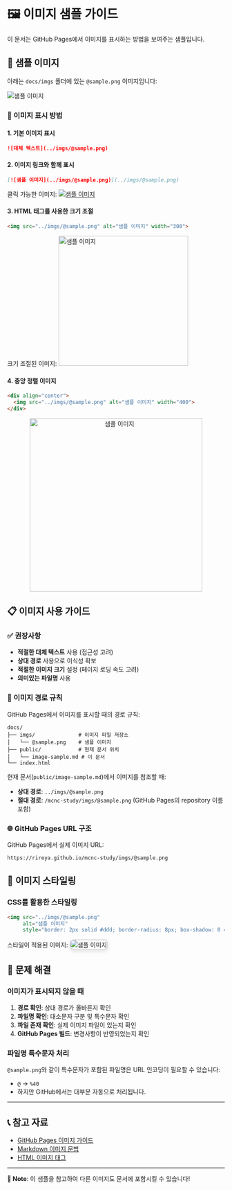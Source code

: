 # 🖼️ 이미지 샘플 가이드

이 문서는 GitHub Pages에서 이미지를 표시하는 방법을 보여주는 샘플입니다.

## 📸 샘플 이미지

아래는 `docs/imgs` 폴더에 있는 `@sample.png` 이미지입니다:

![샘플 이미지](../imgs/@sample.png)

### 🔗 이미지 표시 방법

#### 1. 기본 이미지 표시
```markdown
![대체 텍스트](../imgs/@sample.png)
```

#### 2. 이미지 링크와 함께 표시
```markdown
[![샘플 이미지](../imgs/@sample.png)](../imgs/@sample.png)
```

클릭 가능한 이미지:
[![샘플 이미지](../imgs/@sample.png)](../imgs/@sample.png)

#### 3. HTML 태그를 사용한 크기 조절
```html
<img src="../imgs/@sample.png" alt="샘플 이미지" width="300">
```

크기 조절된 이미지:
<img src="../imgs/@sample.png" alt="샘플 이미지" width="300">

#### 4. 중앙 정렬 이미지
```html
<div align="center">
  <img src="../imgs/@sample.png" alt="샘플 이미지" width="400">
</div>
```

<div align="center">
  <img src="../imgs/@sample.png" alt="샘플 이미지" width="400">
</div>

## 📋 이미지 사용 가이드

### ✅ 권장사항

- **적절한 대체 텍스트** 사용 (접근성 고려)
- **상대 경로** 사용으로 이식성 확보
- **적절한 이미지 크기** 설정 (페이지 로딩 속도 고려)
- **의미있는 파일명** 사용

### 📁 이미지 경로 규칙

GitHub Pages에서 이미지를 표시할 때의 경로 규칙:

```
docs/
├── imgs/              # 이미지 파일 저장소
│   └── @sample.png    # 샘플 이미지
├── public/            # 현재 문서 위치
│   └── image-sample.md # 이 문서
└── index.html
```

현재 문서(`public/image-sample.md`)에서 이미지를 참조할 때:
- **상대 경로**: `../imgs/@sample.png`
- **절대 경로**: `/mcnc-study/imgs/@sample.png` (GitHub Pages의 repository 이름 포함)

### 🌐 GitHub Pages URL 구조

GitHub Pages에서 실제 이미지 URL:
```
https://rireya.github.io/mcnc-study/imgs/@sample.png
```

## 🎨 이미지 스타일링

### CSS를 활용한 스타일링

```html
<img src="../imgs/@sample.png" 
     alt="샘플 이미지" 
     style="border: 2px solid #ddd; border-radius: 8px; box-shadow: 0 4px 8px rgba(0,0,0,0.1);">
```

스타일이 적용된 이미지:
<img src="../imgs/@sample.png" 
     alt="샘플 이미지" 
     style="border: 2px solid #ddd; border-radius: 8px; box-shadow: 0 4px 8px rgba(0,0,0,0.1); max-width: 300px;">

## 🔧 문제 해결

### 이미지가 표시되지 않을 때

1. **경로 확인**: 상대 경로가 올바른지 확인
2. **파일명 확인**: 대소문자 구분 및 특수문자 확인
3. **파일 존재 확인**: 실제 이미지 파일이 있는지 확인
4. **GitHub Pages 빌드**: 변경사항이 반영되었는지 확인

### 파일명 특수문자 처리

`@sample.png`와 같이 특수문자가 포함된 파일명은 URL 인코딩이 필요할 수 있습니다:
- `@` → `%40`
- 하지만 GitHub에서는 대부분 자동으로 처리됩니다.

---

## 📞 참고 자료

- [GitHub Pages 이미지 가이드](https://docs.github.com/en/pages)
- [Markdown 이미지 문법](https://www.markdownguide.org/basic-syntax/#images)
- [HTML 이미지 태그](https://developer.mozilla.org/en-US/docs/Web/HTML/Element/img)

---

**📝 Note**: 이 샘플을 참고하여 다른 이미지도 문서에 포함시킬 수 있습니다!
